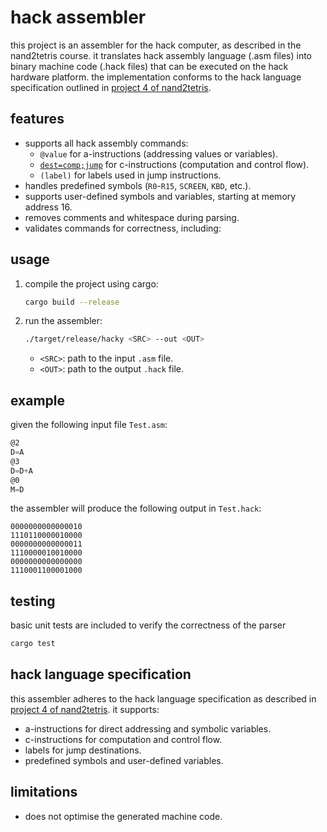 # hack assembler

this project is an assembler for the hack computer, as described in the nand2tetris course. it translates hack assembly language (.asm files) into binary machine code (.hack files) that can be executed on the hack hardware platform. the implementation conforms to the hack language specification outlined in [project 4 of nand2tetris](https://www.nand2tetris.org/project04).

## features
- supports all hack assembly commands:
  - `@value` for a-instructions (addressing values or variables).
  - [`dest=comp;jump`](src/parser.rs ) for c-instructions (computation and control flow).
  - `(label)` for labels used in jump instructions.
- handles predefined symbols (`R0`-`R15`, `SCREEN`, `KBD`, etc.).
- supports user-defined symbols and variables, starting at memory address 16.
- removes comments and whitespace during parsing.
- validates commands for correctness, including:

## usage
1. compile the project using cargo:
   ```bash
   cargo build --release
   ```

2. run the assembler:
   ```bash
   ./target/release/hacky <SRC> --out <OUT>
   ```
   - `<SRC>`: path to the input `.asm` file.
   - `<OUT>`: path to the output `.hack` file.

## example
given the following input file `Test.asm`:
```asm
@2
D=A
@3
D=D+A
@0
M=D
```

the assembler will produce the following output in `Test.hack`:
```hack
0000000000000010
1110110000010000
0000000000000011
1110000010010000
0000000000000000
1110001100001000
```

## testing
basic unit tests are included to verify the correctness of the parser
```bash
cargo test
```

## hack language specification
this assembler adheres to the hack language specification as described in [project 4 of nand2tetris](https://www.nand2tetris.org/project04). it supports:
- a-instructions for direct addressing and symbolic variables.
- c-instructions for computation and control flow.
- labels for jump destinations.
- predefined symbols and user-defined variables.

## limitations
- does not optimise the generated machine code.
